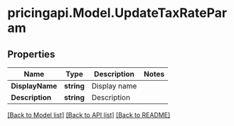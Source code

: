 # pricingapi.Model.UpdateTaxRateParam

## Properties

Name | Type | Description | Notes
------------ | ------------- | ------------- | -------------
**DisplayName** | **string** | Display name | 
**Description** | **string** | Description | 

[[Back to Model list]](../README.md#documentation-for-models) [[Back to API list]](../README.md#documentation-for-api-endpoints) [[Back to README]](../README.md)

